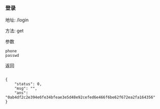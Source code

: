 ### 登录
地址: /login

方法: get

参数
```
phone
passwd
```

返回
```

{
	"status": 0, 
	"msg": "", 
	"ans": "0ab4df2c2e394e6fe34bfeae3e5d48e92cefed6e466f6be62f672ea2fa164356"
}
```
